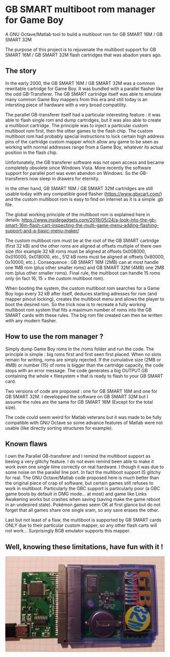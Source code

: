 # GB SMART multiboot rom manager for Game Boy

A GNU Octave/Matlab tool to build a multiboot rom for GB SMART 16M / GB SMART 32M

The purpose of this project is to rejuvenate the multiboot support for GB SMART 16M / GB SMART 32M flash cartridges that was abadon years ago.

## The story

In the early 2000, the GB SMART 16M / GB SMART 32M was a common rewritable cartridge for Game Boy. It was bundled with a parallel flasher like the odd GB-Transferer. The GB SMART cartridge itself was able to emulate many common Game Boy mappers from this era and still today is an intersting piece of hardware with a very broad compatility.

The parallel GB-transferer itself had a particular interesting feature : it was able to flash single rom and dump cartridges, but it was also able to create a multiboot cartridge. The principle was to inject a particular custom multiboot rom first, then the other games to the flash chip. The custom multiboot rom had probably special instructions to lock certain high address pins of the cartridge custom mapper which allow any game to be seen as working with normal addresses range from a Game Boy, whatever its actual position in the flash chip.

Unfortunately, the GB transferer software was not open access and became completely obsolete since Windows Vista. More recently the software support for parallel port was even abandon on Windows. So the GB-transferers now sleep in drawers for eternity.

In the other hand, GB SMART 16M / GB SMART 32M cartridges are still usable today with any compatible good flasher (https://www.gbxcart.com/) and the custom multiboot rom is easy to find on internet as it is a simple .gb file.

The global working principle of the multiboot rom is explained here in details: 
https://www.insidegadgets.com/2019/05/24/a-look-into-the-gb-smart-16m-flash-cart-inspecting-the-multi-game-menu-adding-flashing-support-and-a-basic-menu-maker/

The custom multiboot rom must be at the root of the GB SMART cartridge (first 32 kB) and the other roms are aligned at offsets multiple of there own size (for example 32 kB roms must be aligned at offsets 0x008000, 0x010000, 0x018000, etc., 512 kB roms must be aligned at offsets 0x80000, 0x10000, etc.). Consequence : GB SMART 16M (2MB) can at most handle one 1MB rom (plus other smaller roms) and GB SMART 32M (4MB) one 2MB rom (plus other smaller roms). Final rule, the multiboot can handle 15 roms only (in fact 16, 15 + the custom multiboot rom). 

When booting the system, the custom multiboot rom searches for a Game Boy logo every 32 kB after itself, deduces starting adresses for rom (and mapper pinout locking), creates the multiboot menu and allows the player to boot the desired rom. So the trick now is to recreate a fully working multiboot rom system that fits a maximum number of roms into the GB SMART cards with these rules. The big rom file created can then be written with any modern flasher.

## How to use the rom manager ?

Simply dump Game Boy roms in the /roms folder and run the code. The principle is simple : big roms first and first seen first placed. When no slots remain for writing, roms are simply rejected. If the cumulative size (2MB or 4MB) or number (15) of roms is bigger than the cartridge capacity, the code stops with an error message. The code generates a big OUTPUT.GB containing the whole « filesystem » that is ready to flash to your GB SMART card.

Two versions of code are proposed : one for GB SMART 16M and one for GB SMART 32M. I developped the software on GB SMART 32M but I assume the rules are the same for GB SMART 16M (Except for the total size).

The code could seem weird for Matlab veterans but it was made to be fully compatible with GNU Octave so some advance features of Matlab were not usable (like directly sorting structures for example).

## Known flaws

I own the Parallel GB-transferer and I remind the multiboot support as beeing a very glitchy feature. I do not even remind been able to make it work even one single time correctly on real hardware. I though it was due to some noise on the parallel line port. In fact the multiboot support IS glitchy for real. The GNU Octave/Matlab code proposed here is much better than the original piece of crap of software, but certain games still refuses to work in multiboot. Particularly the GBC support is particularly poor (a GBC game boots by default in DMG mode… at most) and game like Links Awakening works but crashes when saving (saving make the game reboot in an undesired state). Pokémon games seem OK at first glance but do not forget that all games share one single sram, so any save erases the other.

Last but not least of a flaw, the multiboot is supported by GB SMART cards ONLY due to their particular custom mapper, so any other flash carts will not work… Surprisingly BGB emulator supports this mapper.

## Well, knowing these limitations, have fun with it !

![GB SMART 32M](https://github.com/Raphael-Boichot/GB-SMART-multiboot-rom-manager/blob/main/1632161467401.png)
